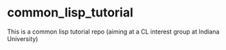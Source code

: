 # common_lisp_tutorial
This is a common lisp tutorial repo (aiming at a CL interest group at Indiana University)
